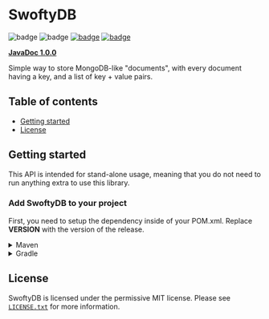 # SwoftyDB
![badge](https://img.shields.io/github/v/release/Swofty-Developments/SwoftyDB)
![badge](https://img.shields.io/github/last-commit/Swofty-Developments/SwoftyDB)
[![badge](https://img.shields.io/discord/830345347867476000?label=discord)](https://discord.gg/atlasmc)
[![badge](https://img.shields.io/github/license/Swofty-Developments/SwoftyDB)](https://github.com/Swofty-Developments/SwoftyDB/blob/master/LICENSE.txt)

**[JavaDoc 1.0.0](https://swofty-developments.github.io/SwoftyDB/)**

Simple way to store MongoDB-like "documents", with every document having a key, and a list of key + value pairs.

## Table of contents

* [Getting started](#getting-started)
* [License](#license)

## Getting started

This API is intended for stand-alone usage, meaning that you do not need to run anything extra to use this library.

### Add SwoftyDB to your project 

First, you need to setup the dependency inside of your POM.xml. Replace **VERSION** with the version of the release.

<details>
    <summary>Maven</summary>

```xml
<dependency>
    <groupId>net.swofty</groupId>
    <artifactId>swoftydb</artifactId>
    <version>VERSION</version>
</dependency>
```
</details>

<details>
    <summary>Gradle</summary>

```gradle
dependencies {
    implementation 'net.swofty:swoftydb:VERSION'
}
```
</details>

## License
SwoftyDB is licensed under the permissive MIT license. Please see [`LICENSE.txt`](https://github.com/Swofty-Developments/SwoftyDB/blob/master/LICENSE.txt) for more information.
